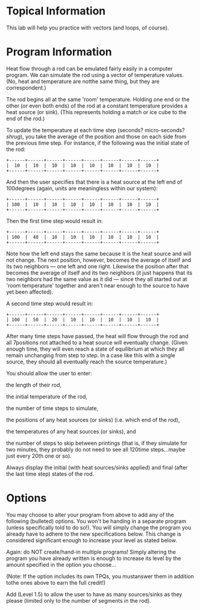 # Topical Information
This lab will help you practice with vectors (and loops, of course).

# Program Information
Heat flow through a rod can be emulated fairly easily in a computer program. We can simulate the rod using a vector of temperature values. (No, heat and temperature are notthe same thing, but they are correspondent.)

The rod begins all at the same 'room' temperature. Holding one end or the other (or even both ends) of the rod at a constant temperature provides a heat source (or sink). (This represents holding a match or ice cube to the end of the rod.)

To update the temperature at each time step (seconds? micro-seconds? *shrug*), you take the average of the position and those on each side from the previous time step. For instance, if the following was the initial state of the rod:
```
+------+------+------+------+------+------+------+------+
|  10  |  10  |  10  |  10  |  10  |  10  |  10  |  10  |
+------+------+------+------+------+------+------+------+
```
And then the user specifies that there is a heat source at the left end of 100degrees (again, units are meaningless within our system):
```
+------+------+------+------+------+------+------+------+
| 100  |  10  |  10  |  10  |  10  |  10  |  10  |  10  |
+------+------+------+------+------+------+------+------+

```
Then the first time step would result in:
```
+------+------+------+------+------+------+------+------+
| 100  |  40  |  10  |  10  |  10  |  10  |  10  |  10  |
+------+------+------+------+------+------+------+------+
```
Note how the left end stays the same because it is the heat source and will not change. The next position, however, becomes the average of itself and its two neighbors — one left and one right. Likewise the position after that becomes the average of itself and its two neighbors (it just happens that its two neighbors had the same value as it did — since they all started out at 'room temperature' together and aren't near enough to the source to have yet been affected).

A second time step would result in:
```
+------+------+------+------+------+------+------+------+
| 100  |  50  |  20  |  10  |  10  |  10  |  10  |  10  |
+------+------+------+------+------+------+------+------+
```
After many time steps have passed, the heat will flow through the rod and all 7positions not attached to a heat source will eventually change. (Given enough time, they will even reach a state of equilibrium at which they all remain unchanging from step to step. In a case like this with a single source, they should all eventually reach the source temperature.)

You should allow the user to enter:

the length of their rod,

the initial temperature of the rod,

the number of time steps to simulate,

the positions of any heat sources (or sinks) (i.e. which end of the rod),

the temperatures of any heat sources (or sinks), and

the number of steps to skip between printings (that is, if they simulate for two minutes, they probably do not need to see all 120time steps...maybe just every 20th one or so).

Always display the initial (with heat sources/sinks applied) and final (after the last time step) states of the rod.

# Options
You may choose to alter your program from above to add any of the following (bulleted) options. You won't be handing in a separate program (unless specifically told to do so!). You will simply change the program you already have to adhere to the new specifications below. This change is considered significant enough to increase your level as stated below.

Again: do NOT create/hand-in multiple programs! Simply altering the program you have already written is enough to increase its level by the amount specified in the option you choose...

(Note: If the option includes its own TPQs, you mustanswer them in addition tothe ones above to earn the full credit!)

Add (Level 1.5) to allow the user to have as many sources/sinks as they please (limited only to the number of segments in the rod).
